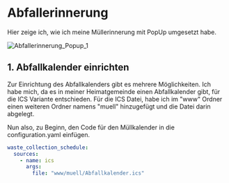 # Abfallerinnerung

Hier zeige ich, wie ich meine Müllerinnerung mit PopUp umgesetzt habe.

![Abfallerinnerung_Popup_1](https://github.com/MaxxKra/Abfallerinnerung/assets/83531755/1045ea22-d2ff-4d54-b24d-c35bbf979b64)

## 1. Abfallkalender einrichten

Zur Einrichtung des Abfallkalenders gibt es mehrere Möglichkeiten. 
Ich habe mich, da es in meiner Heimatgemeinde einen Abfallkalender gibt, für die ICS Variante entschieden.
Für die ICS Datei, habe ich im "www" Ordner einen weiteren Ordner namens "muell" hinzugefügt und die Datei darin abgelegt.

Nun also, zu Beginn, den Code für den Müllkalender in die configuration.yaml einfügen.

```yaml
waste_collection_schedule:
  sources:
    - name: ics
      args:
        file: "www/muell/Abfallkalender.ics"
```

